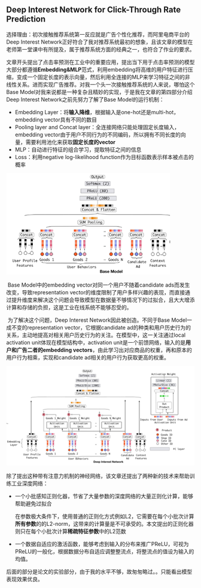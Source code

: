 ## Deep Interest Network for Click-Through Rate Prediction

​	选择理由：初次接触推荐系统第一反应就是广告个性化推荐，而阿里电商平台的Deep Interest Network正好符合了我对推荐系统最初的想象，且该文章的模型在老师第一堂课中有所提及，属于推荐系统方面的经典之一，也符合了作业的要求。



​	文章开头提出了点击率预测在工业中的重要应用，提出当下用于点击率预测的模型大部分都遵循**Embedding&MLP**范式，利用embedding将高维的用户特征进行压缩，变成一个固定长度的表示向量，然后利用全连接的MLP来学习特征之间的非线性关系。进而实现广告推荐。对我一个头一次接触推荐系统的人来说，哪怕这个Base Model对我来说都是一种复杂且精妙的实现，于是我在文章的第四部分介绍Deep Interest Network之前先努力了解了Base Model的运行机制：

* Embedding Layer：将**输入降维**，根据输入是one-hot还是multi-hot，embedding vector具有不同的数目
* Pooling layer and Concat layer：全连接网络只能处理固定长度输入，embedding vector由于用户不同行为的不同编码，所以拥有不同长度的向量，需要利用池化来获取**固定长度的vector**
* MLP：自动进行特征的组合学习，提取特征之间的信息
* Loss：利用negative log-likelihood function作为目标函数表示样本被点击的概率

<img src="笔记图片/image-20221024230446943.png" alt="image-20221024230446943" style="zoom:67%;" />

​	Base Model中的embedding vector对同一个用户不随着candidate ads而发生改变，导致representation vector的维度限制了用户多样兴趣的表现，而直接通过提升维度来解决这个问题会导致模型在数据量不够情况下的过拟合，且大大增添计算和存储的负担，这是工业在线系统不能够忍受的。

​	为了解决这个问题，Deep Interest Network因此被创造。不同于Base Model一成不变的representation vector，它根据candidate ad的种类和用户历史行为的关系，主动地提高对相关用户历史行为的关注。在模型中，这一关注通过local activation unit体现在模型结构中，activation unit是一个前馈网络，输入的是**用户和广告二者的embedding vectors**，由此学习出对应商品的权重，再和原本的用户行为相乘，实现和candidate ad相关的用户行为获取更高的权重。

<img src="笔记图片/image-20221024233436382.png" alt="image-20221024233436382" style="zoom:67%;" />

​	除了提出这种带有注意力机制的神经网络，该文章还提出了两种新的技术来帮助训练工业深度网络：

* 一个小批感知正则化器，节省了大量参数的深度网络的大量正则化计算，能够帮助避免过拟合

  在参数极大条件下，使用普通的正则化方式例如L2，它需要在每个小批次计算**所有参数**的的L2-norm，这带来的计算量是不可承受的。本文提出的正则化器则只在每个小批次计算**稀疏特征参数**中的L2范数

* 一个数据自适应的激活函数，能够考虑到输入的分布来推广PReLU，可视为PReLU的一般化，根据数据分布自适应调整整流点，将整流点的值设为输入的均值。

后面的部分是论文的实验部分，由于我的水平不够，故匆匆略过。。只能看出模型表现效果优良。



